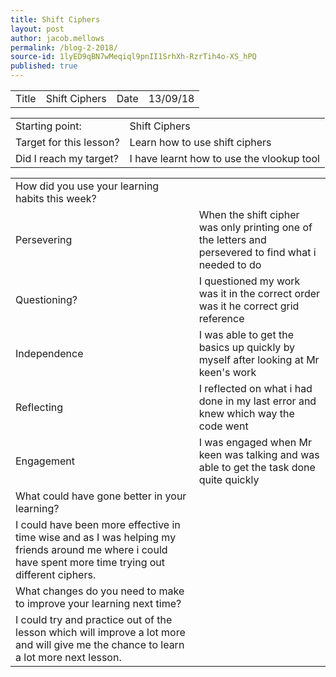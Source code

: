 ```yaml
---
title: Shift Ciphers
layout: post
author: jacob.mellows
permalink: /blog-2-2018/
source-id: 1lyED9qBN7wMeqiql9pnII1SrhXh-RzrTih4o-XS_hPQ
published: true
---
```

<table>
  <tr>
    <td>Title</td>
    <td>Shift Ciphers </td>
    <td>Date</td>
    <td>13/09/18</td>
  </tr>
</table>


<table>
  <tr>
    <td>Starting point:</td>
    <td>Shift Ciphers</td>
  </tr>
  <tr>
    <td>Target for this lesson?</td>
    <td>Learn how to use shift ciphers</td>
  </tr>
  <tr>
    <td>Did I reach my target? </td>
    <td>I have learnt how to use the vlookup tool </td>
  </tr>
</table>


<table>
  <tr>
    <td>How did you use your learning habits this week?</td>
    <td></td>
  </tr>
  <tr>
    <td>Persevering</td>
    <td> When the shift cipher was only printing one of the letters and persevered to find what i needed to do                                  </td>
  </tr>
  <tr>
    <td>Questioning?</td>
    <td>I questioned my work was it in the correct order was it he correct grid reference</td>
  </tr>
  <tr>
    <td>Independence</td>
    <td>I was able to get the basics up quickly by myself after looking at Mr keen's work</td>
  </tr>
  <tr>
    <td>Reflecting</td>
    <td>I reflected on what i had done in my last error and knew which way the code went</td>
  </tr>
  <tr>
    <td>Engagement</td>
    <td>I was engaged when Mr keen was talking and was able to get the task done quite quickly</td>
  </tr>
  <tr>
    <td>What could have gone better in your learning?</td>
    <td></td>
  </tr>
  <tr>
    <td>I could have been more effective in time wise and as I was helping my friends around me where i could have spent more time trying out different ciphers.</td>
    <td></td>
  </tr>
  <tr>
    <td>What changes do you need to make to improve your learning next time?</td>
    <td></td>
  </tr>
  <tr>
    <td>I could try and practice out of the lesson which will improve a lot more and will give me the chance to learn a lot more next lesson.</td>
    <td></td>
  </tr>
</table>


